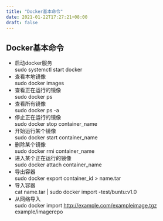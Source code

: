 ```yaml
---
title: "Docker基本命令"
date: 2021-01-22T17:27:21+08:00
draft: false
---
```

## Docker基本命令 

* 启动docker服务  
sudo systemctl start docker
* 查看本地镜像  
sudo docker images
* 查看正在运行的镜像  
sudo docker ps   
* 查看所有镜像  
sudo docker ps -a 
* 停止正在运行的镜像  
sudo docker stop container_name
* 开始运行某个镜像  
sudo docker start container_name
* 删除某个镜像  
sudo docker rmi container_name
* 进入某个正在运行的镜像  
sudo docker attach container_name
* 导出容器  
sudo docker export container_id > name.tar
* 导入容器  
cat name.tar | sudo docker import -test/buntu:v1.0
* 从网络导入  
sudo docker import http://example.com/exampleimage.tgz example/imagerepo



```python

```
